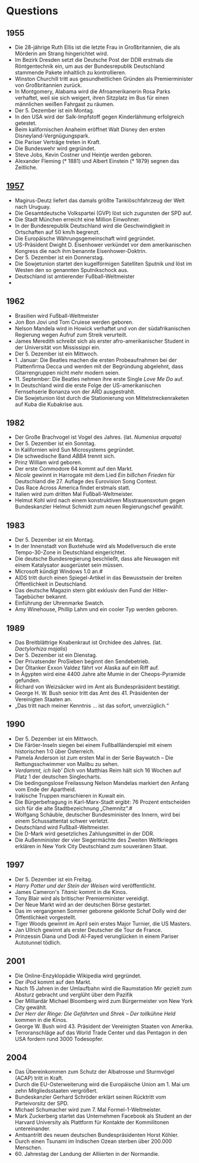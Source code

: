 Questions
=========

1955
----

* Die 28-jährige Ruth Ellis ist die letzte Frau in Großbritannien, die als Mörderin am Strang hingerichtet wird.
* Im Bezirk Dresden setzt die Deutsche Post der DDR erstmals die Röntgentechnik ein, um aus der Bundesrepublik Deutschland stammende Pakete inhaltlich zu kontrollieren.
* Winston Churchill tritt aus gesundheitlichen Gründen als Premierminister von Großbritannien zurück.
* In Montgomery, Alabama wird die Afroamerikanerin Rosa Parks verhaftet, weil sie sich weigert, ihren Sitzplatz im Bus für einen männlichen weißen Fahrgast zu räumen.
* Der 5. Dezember ist ein Montag.
* In den USA wird der Salk-Impfstoff gegen Kinderlähmung erfolgreich getestet.
* Beim kalifornischen Anaheim eröffnet Walt Disney den ersten Disneyland-Vergnügungspark.
* Die Pariser Verträge treten in Kraft.
* Die Bundeswehr wird gegründet.
* Steve Jobs, Kevin Costner und Heintje werden geboren.
* Alexander Fleming (* 1881) und Albert Einstein (* 1879) segnen das Zeitliche.


[1957](https://de.wikipedia.org/wiki/1957)
----

* Magirus-Deutz liefert das damals größte Tanklöschfahrzeug der Welt nach Uruguay.
* Die Gesamtdeutsche Volkspartei (GVP) löst sich zugunsten der SPD auf.
* Die Stadt München erreicht eine Million Einwohner.
* In der Bundesrepublik Deutschland wird die Geschwindigkeit in Ortschaften auf 50 km/h begrenzt.
* Die Europäische Währungsgemeinschaft wird gegründet.
* US-Präsident Dwight D. Eisenhower verkündet vor dem amerikanischen Kongress die nach ihm benannte Eisenhower-Doktrin.
* Der 5. Dezember ist ein Donnerstag.
* Die Sowjetunion startet den kugelförmigen Satelliten Sputnik und löst im Westen den so genannten Sputnikschock aus.
* Deutschland ist amtierender Fußball-Weltmeister
* 


1962
----

* Brasilien wird Fußball-Weltmeister
* Jon Bon Jovi und Tom Cruiese werden geboren.
* Nelson Mandela wird in Howick verhaftet und von der südafrikanischen Regierung wegen Aufruf zum Streik verurteilt.
* James Meredith schreibt sich als erster afro-amerikanischer Student in der Universität von Mississippi ein.
* Der 5. Dezember ist ein Mittwoch.
* 1\. Januar: Die Beatles machen die ersten Probeaufnahmen bei der Plattenfirma Decca und werden mit der Begründung abgelehnt, dass Gitarrengruppen nicht mehr modern seien.
* 11\. September: Die Beatles nehmen ihre erste Single *Love Me Do* auf.
* In Deutschland wird die erste Folge der US-amerikanischen Fernsehserie Bonanza von der ARD ausgestrahlt.
* Die Sowjetunion löst durch die Stationierung von Mittelstreckenraketen auf Kuba die Kubakrise aus.

1982
----

* Der Große Brachvogel ist Vogel des Jahres. (lat. *Numenius arquata)*
* Der 5. Dezember ist ein Sonntag.
* In Kalifornien wird Sun Microsystems gegründet.
* Die schwedische Band *ABBA* trennt sich.
* Prinz William wird geboren.
* Der erste Commodore 64 kommt auf den Markt.
* *Nicole* gewinnt in Harrogate mit dem Lied *Ein bißchen Frieden* für Deutschland die 27. Auflage des Eurovision Song Contest.
* Das Race Across America findet erstmals statt.
* Italien wird zum dritten Mal Fußball-Weltmeister.
* Helmut Kohl wird nach einem konstruktiven Misstrauensvotum gegen Bundeskanzler Helmut Schmidt zum neuen Regierungschef gewählt.

1983
----

* Der 5. Dezember ist ein Montag.
* In der Innenstadt von Buxtehude wird als Modellversuch die erste Tempo-30-Zone in Deutschland eingerichtet.
* Die deutsche Bundesregierung beschließt, dass alle Neuwagen mit einem Katalysator ausgerüstet sein müssen.
* Microsoft kündigt Windows 1.0 an.#
* AIDS tritt durch einen Spiegel-Artikel in das Bewusstsein der breiten Öffentlichkeit in Deutschland.
* Das deutsche Magazin stern gibt exklusiv den Fund der Hitler-Tagebücher bekannt.
* Einführung der Uhrenmarke Swatch.
* Amy Winehouse, Phillip Lahm und ein cooler Typ werden geboren.

1989
----

* Das Breitblättrige Knabenkraut ist Orchidee des Jahres. (lat. *Dactylorhiza majalis*)
* Der 5. Dezember ist ein Dienstag.
* Der Privatsender ProSieben beginnt den Sendebetrieb.
* Der Öltanker Exxon Valdez fährt vor Alaska auf ein Riff auf.
* In Ägypten wird eine 4400 Jahre alte Mumie in der Cheops-Pyramide gefunden.
* Richard von Weizsäcker wird im Amt als Bundespräsident bestätigt.
* George H. W. Bush senior tritt das Amt des 41. Präsidenten der Vereinigten Staaten an.
* „Das tritt nach meiner Kenntnis … ist das sofort, unverzüglich.“

1990
----

* Der 5. Dezember ist ein Mittwoch.
* Die Färöer-Inseln siegen bei einem Fußballländerspiel mit einem historischen 1:0 über Österreich.
* Pamela Anderson ist zum ersten Mal in der Serie Baywatch – Die Rettungsschwimmer von Malibu zu sehen.
* *Verdammt, ich lieb’ Dich* von Matthias Reim hält sich 16 Wochen auf Platz 1 der deutschen Singlecharts.
* Die bedingungslose Freilassung Nelson Mandelas markiert den Anfang vom Ende der Apartheid.
* Irakische Truppen marschieren in Kuwait ein.
* Die Bürgerbefragung in Karl-Marx-Stadt ergibt: 76 Prozent entscheiden sich für die alte Stadtbezeichnung „Chemnitz“.#
* Wolfgang Schäuble, deutscher Bundesminister des Innern, wird bei einem Schussattentat schwer verletzt.
* Deutschland wird Fußball-Weltmeister.
* Die D-Mark wird gesetzliches Zahlungsmittel in der DDR.
* Die Außenminister der vier Siegermächte des Zweiten Weltkrieges erklären in New York City Deutschland zum souveränen Staat.

1997
----

* Der 5. Dezember ist ein Freitag.
* *Harry Potter und der Stein der Weisen* wird veröffentlicht.
* James Cameron's *Titanic* kommt in die Kinos.
* Tony Blair wird als britischer Premierminister vereidigt.
* Der Neue Markt wird an der deutschen Börse gestartet.
* Das im vergangenen Sommer geborene geklonte Schaf Dolly wird der Öffentlichkeit vorgestellt.
* Tiger Woods gewinnt im April sein erstes Major Turnier, die US Masters.
* Jan Ullrich gewinnt als erster Deutscher die Tour de France.
* Prinzessin Diana und Dodi Al-Fayed verunglücken in einem Pariser Autotunnel tödlich.

2001
----

* Die Online-Enzyklopädie Wikipedia wird gegründet.
* Der iPod kommt auf den Markt.
* Nach 15 Jahren in der Umlaufbahn wird die Raumstation Mir gezielt zum Absturz gebracht und verglüht über dem Pazifik
* Der Milliardär Michael Bloomberg wird zum Bürgermeister von New York City gewählt.
* *Der Herr der Ringe: Die Gefährten* und *Shrek – Der tollkühne Held* kommen in die Kinos.
* George W. Bush wird 43. Präsident der Vereinigten Staaten von Amerika.
* Terroranschläge auf das World Trade Center und das Pentagon in den USA fordern rund 3000 Todesopfer.

2004
----

* Das Übereinkommen zum Schutz der Albatrosse und Sturmvögel (ACAP) tritt in Kraft.
* Durch die EU-Osterweiterung wird die Europäische Union am 1. Mai um zehn Mitgliedsstaaten vergrößert.
* Bundeskanzler Gerhard Schröder erklärt seinen Rücktritt vom Parteivorsitz der SPD.
* Michael Schumacher wird zum 7. Mal  Formel-1-Weltmeister.
* Mark Zuckerberg startet das Unternehmen Facebook als Student an der Harvard University als Plattform für Kontakte der Kommilitonen untereinander.
* Amtsantritt des neuen deutschen Bundespräsidenten Horst Köhler.
* Durch einen Tsunami im Indischen Ozean sterben über 200.000 Menschen.
* 60\. Jahrestag der Landung der Alliierten in der Normandie.